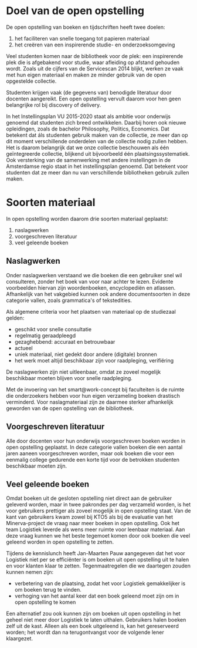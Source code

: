 # Doel van de open opstelling #

De open opstelling van boeken en tijdschriften heeft twee doelen:

1. het faciliteren van snelle toegang tot papieren materiaal
2. het creëren van een inspirerende studie- en onderzoeksomgeving

Veel studenten komen naar de bibliotheek voor de plek: een inspirerende plek die is afgebakend voor studie, waar afleiding  op afstand gehouden wordt. Zoals uit de cijfers van de Servicescan 2014 blijkt,  werken ze vaak met hun eigen materiaal en maken ze minder gebruik van de open opgestelde collectie.

Studenten krijgen vaak (de gegevens van) benodigde literatuur door docenten aangereikt. Een open opstelling vervult daarom voor hen geen belangrijke rol bij discovery of delivery.

In het Instellingsplan VU 2015-2020 staat als ambitie voor onderwijs genoemd dat studenten zich breed ontwikkelen. Daarbij horen ook nieuwe opleidingen, zoals de bachelor Philosophy, Politics, Economics. Dat betekent dat áls studenten gebruik maken van de collectie, ze meer dan op dit moment verschillende onderdelen van de collectie nodig zullen hebben. Het is daarom belangrijk dat we onze collectie beschouwen als één geïntegreerde collectie, blijkend uit bijvoorbeeld één plaatsingssystematiek.
Ook versterking van de samenwerking met andere instellingen in de Amsterdamse regio staat in het instellingsplan genoemd. Dat betekent voor studenten dat ze meer dan nu van verschillende bibliotheken gebruik zullen maken. 

# Soorten materiaal #

In open opstelling worden daarom drie soorten materiaal geplaatst:

1. naslagwerken
2. voorgeschreven literatuur
3. veel geleende boeken

## Naslagwerken ##

Onder naslagwerken verstaand we die boeken die een gebruiker snel wil consulteren, zonder het boek van voor naar achter te lezen. Evidente voorbeelden hiervan zijn woordenboeken, encyclopediën en atlassen. Afhankelijk van het vakgebied kunnen ook andere documentsoorten in deze categorie vallen, zoals grammatica's of tekstedities. 

Als algemene criteria voor het plaatsen van materiaal op de studiezaal gelden:

* geschikt voor snelle consultatie
* regelmatig geraadpleegd
* gezaghebbend: accuraat en betrouwbaar
* actueel
* uniek materiaal, niet gedekt door andere (digitale) bronnen
* het werk moet altijd beschikbaar zijn voor raadpleging, verifiëring

De naslagwerken zijn niet uitleenbaar, omdat ze zoveel mogelijk beschikbaar moeten blijven voor snelle raadpleging.

Met de invoering van het smart@work-concept bij faculteiten is de ruimte die onderzoekers hebben voor hun eigen verzameling boeken drastisch verminderd. Voor naslagmateriaal zijn ze daarmee sterker afhankelijk geworden van de open opstelling van de bibliotheek.

## Voorgeschreven literatuur ##

Alle door docenten voor hun onderwijs voorgeschreven boeken worden in open opstelling geplaatst. In deze categorie vallen boeken die een aantal jaren aaneen voorgeschreven worden, maar ook boeken die voor een eenmalig college gedurende een korte tijd voor de betrokken studenten beschikbaar moeten zijn. 

## Veel geleende boeken ##

Omdat boeken uit de gesloten opstelling niet direct aan de gebruiker geleverd worden, maar in twee pakrondes per dag verzameld worden, is het voor gebruikers prettiger als zoveel mogelijk in open opstelling staat. Van de kant van gebruikers kwam zowel bij KTO5 als bij de evaluatie van het Minerva-project de vraag naar meer boeken in open opstelling. Ook het team Logistiek leverde als wens meer ruimte voor leenbaar materiaal. Aan deze vraag kunnen we het beste tegemoet komen door ook boeken die veel geleend worden in open opstelling te zetten. 

Tijdens de kennislunch heeft Jan-Maarten Pauw aangegeven dat het voor Logistiek niet per se efficiënter is om boeken uit open opstelling uit te halen en voor klanten klaar te zetten. Tegenmaatregelen die we daartegen zouden kunnen nemen zijn:

* verbetering van de plaatsing, zodat het voor Logistiek gemakkelijker is om boeken terug te vinden.
* verhoging van het aantal keer dat een boek geleend moet zijn om in open opstelling te komen

Een alternatief zou ook kunnen zijn om boeken uit open opstelling in het geheel niet meer door Logistiek te laten uithalen. Gebruikers halen boeken zelf uit de kast. Alleen als een boek uitgeleend is, kan het gereserveerd worden; het wordt dan na terugontvangst voor de volgende lener klaargezet.

